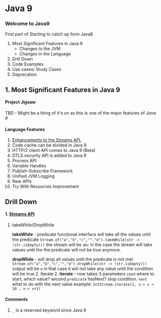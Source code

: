 # Java 9 
### Welcome to Java9
First part of Starting to catch up from Java8

1. Most Significant Features in Java 9
    * Changes to the JVM
    * Changes in the Language
2. Drill Down
3. Code Examples
4. Use cases/ Study Cases
5. Deprecation 

## 1. Most Significant Features in Java 9
#### Project Jigsaw
TBD - Might be a thing of it's on as this is one of the major features of *Java 9*

#### Language Features
1. [Enhancements to the Streams API.](#stream-api)
2. Code cache can be divided in Java 9
3. HTTP/2 client API comes to Java 9 (Beta)
4. DTLS security API is added to Java 9
5. Process API
6. Variable Handles
7. Publish-Subscribe Framework
8. Unified JVM Logging
9. New APIs
10. Try With Resources Improvement

## Drill Down

#### 1.  [Streams API](#stream-api)
	
  1. takeWhile/DropWhile
		
		**takeWhile** - predicate functional interface will take all the values until the predicate
	    `Stream.of("a","b","c","","e").takeWhile(str -> !str.isEmpty())`
		the stream will be `abc` in the case the stream will take values until the the predicate will not be true anymore.

		**dropWhile** - will drop all values until  the predicate is not met
		`Stream.of("a","b","c","","e").dropWhile(str -> !str.isEmpty())`
		output will be `e` in that case it will not take any value until the condition will be true
	2. Iterate
	2.	**iterate**  - now takes 3 parameters `seed` where to start, which value? second `predicate` hasNext? stop condition. `next` what to do with the next value
	example: 	`IntStream.iterate(1, x-> x < 10 , x-> x+1)`


#### Comments
1. `_` is a reserved keyword since Java 9
<!--stackedit_data:
eyJoaXN0b3J5IjpbLTE0ODcwNDQ2MjMsLTc2ODE1MDM4NywtOT
QwMjA5MzE5LC01Nzk2MTc4MDIsLTg4NDM4MzQyMCwtOTg5OTI5
ODJdfQ==
-->
